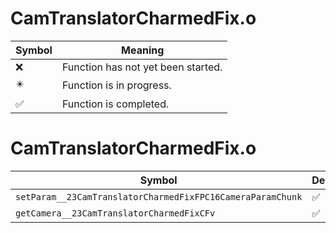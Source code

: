 # CamTranslatorCharmedFix.o
| Symbol | Meaning 
| ------------- | ------------- 
| :x: | Function has not yet been started. 
| :eight_pointed_black_star: | Function is in progress. 
| :white_check_mark: | Function is completed. 


# CamTranslatorCharmedFix.o
| Symbol | Decompiled? |
| ------------- | ------------- |
| `setParam__23CamTranslatorCharmedFixFPC16CameraParamChunk` | :white_check_mark: |
| `getCamera__23CamTranslatorCharmedFixCFv` | :white_check_mark: |
